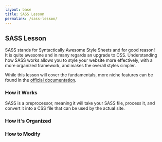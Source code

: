 ```yaml
---
layout: base
title: SASS Lesson
permalink: /sass-lesson/
---
```


## SASS Lesson
SASS stands for Syntactically Awesome Style Sheets and for good reason! It is quite awesome and in many regards an upgrade to CSS. Understanding how SASS works allows you to style your website more effectively, with a more organized framework, and makes the overall styles simpler.

While this lesson will cover the fundamentals, more niche features can be found in the <a href="https://sass-lang.com/" target="_blank">official documentation</a>. 

### How it Works
SASS is a preprocessor, meaning it will take your SASS file, process it, and convert it into a CSS file that can be used by the actual site.


### How it's Organized

### How to Modify
